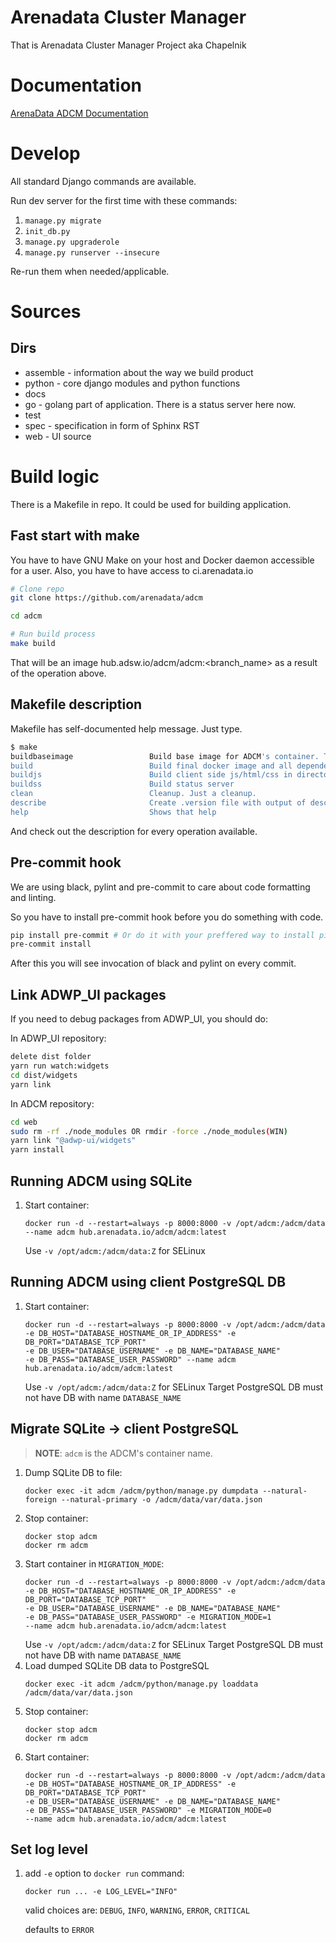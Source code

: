 # Arenadata Cluster Manager

That is Arenadata Cluster Manager Project aka Chapelnik

# Documentation

[ArenaData ADCM Documentation](http://docs.arenadata.io/adcm/)

# Develop

All standard Django commands are available.

Run dev server for the first time with these commands:
1. `manage.py migrate`
2. `init_db.py`
3. `manage.py upgraderole`
4. `manage.py runserver --insecure`

Re-run them when needed/applicable.

# Sources

## Dirs

* assemble - information about the way we build product
* python - core django modules and python functions
* docs 
* go - golang part of application. There is a status server here now.
* test 
* spec - specification in form of Sphinx RST 
* web - UI source

# Build logic

There is a Makefile in repo. It could be used for building application.

## Fast start with make

You have to have GNU Make on your host and Docker daemon accessible for a user. Also, you have to have access to ci.arenadata.io

```sh
# Clone repo
git clone https://github.com/arenadata/adcm

cd adcm

# Run build process
make build
```

That will be an image hub.adsw.io/adcm/adcm:<branch_name> as a result of the operation above.

## Makefile description

Makefile has self-documented help message. Just type.

```sh
$ make
buildbaseimage                 Build base image for ADCM's container. That is alpine with all packages.
build                          Build final docker image and all depended targets except baseimage.
buildjs                        Build client side js/html/css in directory wwwroot
buildss                        Build status server
clean                          Cleanup. Just a cleanup.
describe                       Create .version file with output of describe
help                           Shows that help
```

And check out the description for every operation available.

## Pre-commit hook

We are using black, pylint and pre-commit to care about code formatting and linting.

So you have to install pre-commit hook before you do something with code.

``` sh
pip install pre-commit # Or do it with your preffered way to install pip packages
pre-commit install
```

After this you will see invocation of black and pylint on every commit.

## Link ADWP_UI packages

If you need to debug packages from ADWP_UI, you should do:

In ADWP_UI repository:
```sh
delete dist folder
yarn run watch:widgets
cd dist/widgets
yarn link
```

In ADCM repository:
```sh
cd web
sudo rm -rf ./node_modules OR rmdir -force ./node_modules(WIN)
yarn link "@adwp-ui/widgets"
yarn install
```

## Running ADCM using SQLite

1. Start container:

    ```shell
    docker run -d --restart=always -p 8000:8000 -v /opt/adcm:/adcm/data --name adcm hub.arenadata.io/adcm/adcm:latest
    ```

    Use `-v /opt/adcm:/adcm/data:Z` for SELinux

## Running ADCM using client PostgreSQL DB

1. Start container:
   ```shell
   docker run -d --restart=always -p 8000:8000 -v /opt/adcm:/adcm/data 
   -e DB_HOST="DATABASE_HOSTNAME_OR_IP_ADDRESS" -e DB_PORT="DATABASE_TCP_PORT" 
   -e DB_USER="DATABASE_USERNAME" -e DB_NAME="DATABASE_NAME" 
   -e DB_PASS="DATABASE_USER_PASSWORD" --name adcm hub.arenadata.io/adcm/adcm:latest
   ```
   Use `-v /opt/adcm:/adcm/data:Z` for SELinux
   Target PostgreSQL DB must not have DB with name `DATABASE_NAME`

## Migrate SQLite -> client PostgreSQL
>__NOTE__: `adcm` is the ADCM's container name. 
1. Dump SQLite DB to file:
   ```shell
   docker exec -it adcm /adcm/python/manage.py dumpdata --natural-foreign --natural-primary -o /adcm/data/var/data.json
   ```
2. Stop container:
   ```shell
   docker stop adcm
   docker rm adcm
   ```
3. Start container in `MIGRATION_MODE`:
   ```shell
   docker run -d --restart=always -p 8000:8000 -v /opt/adcm:/adcm/data 
   -e DB_HOST="DATABASE_HOSTNAME_OR_IP_ADDRESS" -e DB_PORT="DATABASE_TCP_PORT" 
   -e DB_USER="DATABASE_USERNAME" -e DB_NAME="DATABASE_NAME" 
   -e DB_PASS="DATABASE_USER_PASSWORD" -e MIGRATION_MODE=1
   --name adcm hub.arenadata.io/adcm/adcm:latest
   ```
   Use `-v /opt/adcm:/adcm/data:Z` for SELinux
   Target PostgreSQL DB must not have DB with name `DATABASE_NAME`
4. Load dumped SQLite DB data to PostgreSQL
   ```shell
   docker exec -it adcm /adcm/python/manage.py loaddata /adcm/data/var/data.json
   ```
5. Stop container:
   ```shell
   docker stop adcm
   docker rm adcm
   ```
6. Start container:
   ```shell
   docker run -d --restart=always -p 8000:8000 -v /opt/adcm:/adcm/data 
   -e DB_HOST="DATABASE_HOSTNAME_OR_IP_ADDRESS" -e DB_PORT="DATABASE_TCP_PORT" 
   -e DB_USER="DATABASE_USERNAME" -e DB_NAME="DATABASE_NAME" 
   -e DB_PASS="DATABASE_USER_PASSWORD" -e MIGRATION_MODE=0
   --name adcm hub.arenadata.io/adcm/adcm:latest
   ```

## Set log level
1. add `-e` option to `docker run` command:
   ```shell
   docker run ... -e LOG_LEVEL="INFO"
   ```
   
   valid choices are: `DEBUG`, `INFO`, `WARNING`, `ERROR`, `CRITICAL`

   defaults to `ERROR`
